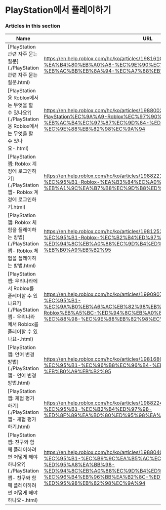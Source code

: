 # PlayStation에서 플레이하기  
### Articles in this section
Name|URL
-|-
[PlayStation 관련 자주 묻는 질문](./PlayStation 관련 자주 묻는 질문.html) |https://en.help.roblox.com/hc/ko/articles/19816103303572-PlayStation-%EA%B4%80%EB%A0%A8-%EC%9E%90%EC%A3%BC-%EB%AC%BB%EB%8A%94-%EC%A7%88%EB%AC%B8
[PlayStation용 Roblox에서는 무엇을 할 수 있나요?](./PlayStation용 Roblox에서는 무엇을 할 수 있나요-.html) |https://en.help.roblox.com/hc/ko/articles/19880023697428-PlayStation%EC%9A%A9-Roblox%EC%97%90%EC%84%9C%EB%8A%94-%EB%AC%B4%EC%97%87%EC%9D%84-%ED%95%A0-%EC%88%98-%EC%9E%88%EB%82%98%EC%9A%94
[PlayStation 앱: Roblox 계정에 로그인하기](./PlayStation 앱- Roblox 계정에 로그인하기.html) |https://en.help.roblox.com/hc/ko/articles/19882211071892-PlayStation-%EC%95%B1-Roblox-%EA%B3%84%EC%A0%95%EC%97%90-%EB%A1%9C%EA%B7%B8%EC%9D%B8%ED%95%98%EA%B8%B0
[PlayStation 앱: Roblox 체험을 플레이하는 방법](./PlayStation 앱- Roblox 체험을 플레이하는 방법.html) |https://en.help.roblox.com/hc/ko/articles/19812530807444-PlayStation-%EC%95%B1-Roblox-%EC%B2%B4%ED%97%98%EC%9D%84-%ED%94%8C%EB%A0%88%EC%9D%B4%ED%95%98%EB%8A%94-%EB%B0%A9%EB%B2%95
[PlayStation 앱: 우리나라에서 Roblox를 플레이할 수 있나요?](./PlayStation 앱- 우리나라에서 Roblox를 플레이할 수 있나요-.html) |https://en.help.roblox.com/hc/ko/articles/19909075523604-PlayStation-%EC%95%B1-%EC%9A%B0%EB%A6%AC%EB%82%98%EB%9D%BC%EC%97%90%EC%84%9C-Roblox%EB%A5%BC-%ED%94%8C%EB%A0%88%EC%9D%B4%ED%95%A0-%EC%88%98-%EC%9E%88%EB%82%98%EC%9A%94
[PlayStation 앱: 언어 변경 방법](./PlayStation 앱- 언어 변경 방법.html) |https://en.help.roblox.com/hc/ko/articles/19816808772372-PlayStation-%EC%95%B1-%EC%96%B8%EC%96%B4-%EB%B3%80%EA%B2%BD-%EB%B0%A9%EB%B2%95
[PlayStation 앱: 체험 평가하기](./PlayStation 앱- 체험 평가하기.html) |https://en.help.roblox.com/hc/ko/articles/19882247523476-PlayStation-%EC%95%B1-%EC%B2%B4%ED%97%98-%ED%8F%89%EA%B0%80%ED%95%98%EA%B8%B0
[PlayStation 앱: 친구와 함께 플레이하려면 어떻게 해야 하나요?](./PlayStation 앱- 친구와 함께 플레이하려면 어떻게 해야 하나요-.html) |https://en.help.roblox.com/hc/ko/articles/19880402518164-PlayStation-%EC%95%B1-%EC%B9%9C%EA%B5%AC%EC%99%80-%ED%95%A8%EA%BB%98-%ED%94%8C%EB%A0%88%EC%9D%B4%ED%95%98%EB%A0%A4%EB%A9%B4-%EC%96%B4%EB%96%BB%EA%B2%8C-%ED%95%B4%EC%95%BC-%ED%95%98%EB%82%98%EC%9A%94